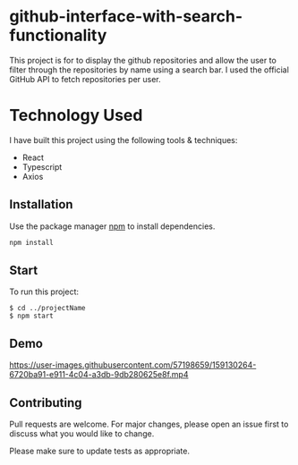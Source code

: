# **github-interface-with-search-functionality**

This project is for to display the github repositories and allow the user to filter through the repositories by name using a search bar. I used the official GitHub API to fetch repositories per user.


# Technology Used 

 I have built this project using the following tools & techniques:

- React
- Typescript
- Axios


## Installation

Use the package manager [npm](https://www.npmjs.com/) to install dependencies.

```bash
npm install
```


## Start

To run this project:

```
$ cd ../projectName
$ npm start
```

## Demo
https://user-images.githubusercontent.com/57198659/159130264-6720ba91-e911-4c04-a3db-9db280625e8f.mp4

## Contributing
Pull requests are welcome. For major changes, please open an issue first to discuss what you would like to change.

Please make sure to update tests as appropriate.
